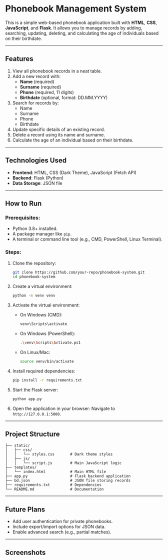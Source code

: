 # Phonebook Management System

This is a simple web-based phonebook application built with **HTML**, **CSS**, **JavaScript**, and **Flask**. It allows you to manage records by adding, searching, updating, deleting, and calculating the age of individuals based on their birthdate.

---

## **Features**

1. View all phonebook records in a neat table.
2. Add a new record with:
   - **Name** (required)
   - **Surname** (required)
   - **Phone** (required, 11 digits)
   - **Birthdate** (optional, format: DD.MM.YYYY)
3. Search for records by:
   - Name
   - Surname
   - Phone
   - Birthdate
4. Update specific details of an existing record.
5. Delete a record using its name and surname.
6. Calculate the age of an individual based on their birthdate.

---

## **Technologies Used**

- **Frontend**: HTML, CSS (Dark Theme), JavaScript (Fetch API)
- **Backend**: Flask (Python)
- **Data Storage**: JSON file

---

## **How to Run**

### Prerequisites:
- Python 3.8+ installed.
- A package manager like `pip`.
- A terminal or command line tool (e.g., CMD, PowerShell, Linux Terminal).

### Steps:

1. Clone the repository:
   ```bash
   git clone https://github.com/your-repo/phonebook-system.git
   cd phonebook-system
   ```

2. Create a virtual environment:
   ```bash
   python -m venv venv
   ```

3. Activate the virtual environment:
   - On Windows (CMD):
     ```bash
     venv\Scripts\activate
     ```
   - On Windows (PowerShell):
     ```bash
     .\venv\Scripts\Activate.ps1
     ```
   - On Linux/Mac:
     ```bash
     source venv/bin/activate
     ```

4. Install required dependencies:
   ```bash
   pip install -r requirements.txt
   ```

5. Start the Flask server:
   ```bash
   python app.py
   ```

6. Open the application in your browser:
   Navigate to `http://127.0.0.1:5000`.

---

## **Project Structure**

```
├── static/
│   ├── css/
│   │   └── styles.css       # Dark theme styles
│   ├── js/
│   │   └── script.js        # Main JavaScript logic
├── templates/
│   └── index.html           # Main HTML file
├── app.py                   # Flask backend application
├── bd.json                  # JSON file storing records
├── requirements.txt         # Dependencies
└── README.md                # Documentation
```

---

## **Future Plans**

- Add user authentication for private phonebooks.
- Include export/import options for JSON data.
- Enable advanced search (e.g., partial matches).

---

## **Screenshots**



